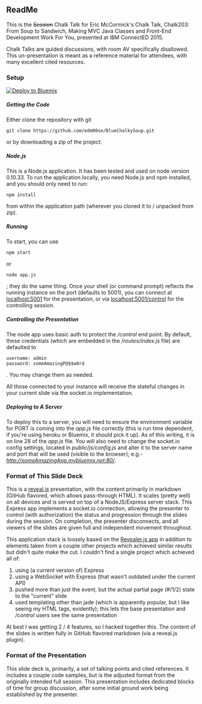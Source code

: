 ## ReadMe

This is the ~~Session~~ Chalk Talk for Eric McCormick's Chalk Talk, Chalk203: From Soup to Sandwich, Making MVC Java Classes and Front-End Development Work For You, presented at IBM ConnectED 2015.

Chalk Talks are guided discussions, with room AV specifically disallowed. This un-presentation is meant as a reference material for attendees, with many excellent cited resources.

### Setup

<a href="https://bluemix.net/deploy?repository=https://github.com/edm00se/BlueChalkySoup" target="_blank"><img src="http://bluemix.net/deploy/button.png" alt="Deploy to Bluemix" /></a>

##### Getting the Code
Either clone the repository with git
```
git clone https://github.com/edm00se/BlueChalkySoup.git
```
or by downloading a zip of the project.

##### Node.js
This is a Node.js application. It has been tested and used on node version 0.10.33. To run the application locally, you need Node.js and npm installed, and you should only need to run:
```
npm install
```
from within the application path (wherever you cloned it to / unpacked from zip).

##### Running
To start, you can use 
```
npm start
```
or 
```
node app.js
```
; they do the same thing. Once your shell (or command prompt) reflects the running instance on the port (defaults to 5001), you can connect at [localhost:5001](http://localhost:5001/) for the presentation, or via [localhost:5001/control](http://localhost:5001/control) for the controlling session.

##### Controlling the Presentation
The node app uses basic auth to protect the _/control_ end point. By default, these credentials (which are embedded in the _/routes/index.js_ file) are defaulted to 
```
username: admin
password: someAmazingP@$$w0rd
```
. You may change them as needed.

All those connected to your instance will receive the stateful changes in your current slide via the socket.io implementation.

##### Deploying to A Server
To deploy this to a server, you will need to ensure the environment variable for PORT is coming into the _app.js_ file correctly (this is run time dependent, if you're using heroku or Bluemix, it should pick it up). As of this writing, it is on line 28 of the _app.js_ file. You will also need to change the socket.io config settings, located in _public/js/config.js_ and alter it to the server name and port that will be used (visible to the browser); e.g.- _http://someAmazingApp.mybluemix.net:80/_.

### Format of This Slide Deck
This is a [reveal.js](//lab.hakim.se/reveal-js/) presentation, with the content primarily in markdown (GitHub flavored, which allows pass-through HTML). It scales (pretty well) on all devices and is served on top of a NodeJS/Express server stack. This Express app implements a socket.io connection, allowing the presenter to control (with authorization) the status and progression through the slides during the session. On completion, the presenter disconnects, and all viewers of the slides are given full and independent movement throughout.

This application stack is loosely based on the [Revealer.js app](//github.com/shameerc/Revealer.js) in addition to elements taken from a couple other projects which achieved similar results but didn't quite make the cut. I couldn't find a single project which achieved all of:

1. using (a current version of) Express
2. using a WebSocket with Express (that wasn't outdated under the current API)
3. pushed more than just the event, but the actual partial page (#/1/2) state to the "current" slide
4. used templating other than jade (which is apparently popular, but I like seeing my HTML tags, evidently); this lets the base presentation and _/control_ users see the same presentation

At best I was getting 2 / 4 features, so I hacked together this. The content of the slides is written fully in GitHub flavored markdown (via a reveal.js plugin).


### Format of the Presentation
This slide deck is, primarily, a set of talking points and cited references. It includes a couple code samples, but is the adjusted format from the originally intended full session. This presentation includes dedicated blocks of time for group discussion, after some initial ground work being established by the presenter.
